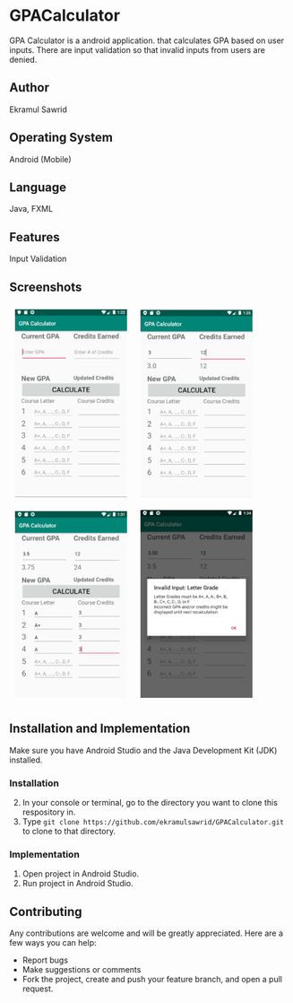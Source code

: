 # GPACalculator

GPA Calculator is a android application. that calculates GPA based on user inputs. There are input validation so that invalid inputs from users are denied.

## Author

Ekramul Sawrid

## Operating System

Android (Mobile)

## Language

Java, FXML

## Features

Input Validation

## Screenshots

[<img src="/readme/GPA Calculator img001.PNG" width="200" hspace="10" vspace="10">](/readme/GPA%20Calculator%20img001.PNG)
[<img src="/readme/GPA Calculator img002.PNG" width="200" hspace="10" vspace="10">](/readme/GPA%20Calculator%20img002.PNG)
[<img src="/readme/GPA Calculator img003.PNG" width="200" hspace="10" vspace="10">](/readme/GPA%20Calculator%20img003.PNG)
[<img src="/readme/GPA Calculator img004.PNG" width="200" hspace="10" vspace="10">](/readme/GPA%20Calculator%20img004.PNG)

## Installation and Implementation

Make sure you have Android Studio and the Java Development Kit (JDK) installed.

### Installation  

2) In your console or terminal, go to the directory you want to clone this respository in. 
3) Type `git clone https://github.com/ekramulsawrid/GPACalculator.git` to clone to that directory.

### Implementation

1) Open project in Android Studio.
2) Run project in Android Studio.

## Contributing

Any contributions are welcome and will be greatly appreciated. Here are a few ways you can help:

* Report bugs
* Make suggestions or comments
* Fork the project, create and push your feature branch, and open a pull request.


